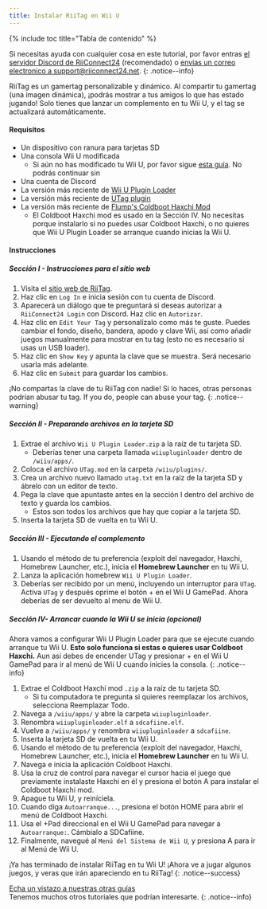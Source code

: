 ```yaml
---
title: Instalar RiiTag en Wii U
---
```


{% include toc title="Tabla de contenido" %}

Si necesitas ayuda con cualquier cosa en este tutorial, por favor entras [el servidor Discord de RiiConnect24](https://discord.gg/rc24) (recomendado) o [envias un correo electronico a support@riiconnect24.net](mailto:support@riiconnect24.net).
{: .notice--info}

RiiTag es un gamertag personalizable y dinámico. Al compartir tu gamertag (una imagen dinámica), ¡podrás mostrar a tus amigos lo que has estado jugando! Solo tienes que lanzar un complemento en tu Wii U, y el tag se actualizará automáticamente.

#### Requisitos

- Un dispositivo con ranura para tarjetas SD
- Una consola Wii U modificada
   - Si aún no has modificado tu Wii U, por favor sigue [esta guía](https://wiiu.hacks.guide). No podrás continuar sin
- Una cuenta de Discord
- La versión más reciente de [Wii U Plugin Loader](https://github.com/Maschell/WiiUPluginLoader/releases)
- La versión más reciente de [UTag plugin](https://github.com/RiiConnect24/UTag/releases)
- La versión más reciente de [Flump's Coldboot Haxchi Mod](https://www.dropbox.com/sh/gxkf72jia1adpyg/AACPMfGU2AyWUZmhU2awjSsca/Haxchi-CBHC%20Flump%20Mod.zip?dl=1)
   - El Coldboot Haxchi mod es usado en la Sección IV. No necesitas porque instalarlo si no puedes usar Coldboot Haxchi, o no quieres que Wii U Plugin Loader se arranque cuando inicias la Wii U.

#### Instrucciones

##### Sección I - Instrucciones para el sitio web

1. Visita el [sitio web de RiiTag](https://tag.rc24.xyz/).
2. Haz clic en `Log In` e inicia sesión con tu cuenta de Discord.
3. Aparecerá un diálogo que te preguntará si deseas autorizar a `RiiConnect24 Login` con Discord. Haz clic en `Autorizar`.
4. Haz clic en `Edit Your Tag` y personalízalo como más te guste. Puedes cambiar el fondo, diseño, bandera, apodo y clave Wii, así como añadir juegos manualmente para mostrar en tu tag (esto no es necesario si usas un USB loader).
5. Haz clic en `Show Key` y apunta la clave que se muestra. Será necesario usarla más adelante.
6. Haz clic en `Submit` para guardar los cambios.

¡No compartas la clave de tu RiiTag con nadie! Si lo haces, otras personas podrían abusar tu tag. If you do, people can abuse your tag.
{: .notice--warning}

##### Sección II - Preparando archivos en la tarjeta SD

1. Extrae el archivo `Wii U Plugin Loader.zip` a la raíz de tu tarjeta SD.
   - Deberías tener una carpeta llamada `wiiupluginloader` dentro de `/wiiu/apps/`.
2. Coloca el archivo `UTag.mod` en la carpeta `/wiiu/plugins/`.
3. Crea un archivo nuevo llamado `utag.txt` en la raíz de la tarjeta SD y ábrelo con un editor de texto.
4. Pega la clave que apuntaste antes en la sección I dentro del archivo de texto y guarda los cambios.
   - Estos son todos los archivos que hay que copiar a la tarjeta SD.
5. Inserta la tarjeta SD de vuelta en tu Wii U.

##### Sección III - Ejecutando el complemento

1. Usando el método de tu preferencia (exploit del navegador, Haxchi, Homebrew Launcher, etc.), inicia el **Homebrew Launcher** en tu Wii U.
2. Lanza la aplicación homebrew `Wii U Plugin Loader`.
3. Deberías ser recibido por un menú, incluyendo un interruptor para `UTag`. Activa `UTag` y después oprime el botón + en el Wii U GamePad. Ahora deberías de ser devuelto al menu de Wii U.

##### Sección IV- Arrancar cuando la Wii U se inicia (opcional)

Ahora vamos a configurar Wii U Plugin Loader para que se ejecute cuando arranque tu Wii U. **Esto solo funciona si estas o quieres usar Coldboot Haxchi.** Aun así debes de encender UTag y presionar + en el Wii U GamePad para ir al menú de Wii U cuando inicies la consola.
{: .notice--info}

1. Extrae el Coldboot Haxchi mod `.zip` a la raíz de tu tarjeta SD.
   - Si tu computadora te pregunta si quieres reemplazar los archivos, selecciona Reemplazar Todo.
2. Navega a `/wiiu/apps/` y abre la carpeta `wiiupluginloader`.
3. Renombra `wiiupluginloader.elf` a `sdcafiine.elf`.
4. Vuelve a `/wiiu/apps/` y renombra `wiiupluginloader` a `sdcafiine`.
5. Inserta la tarjeta SD de vuelta en tu Wii U.
6. Usando el método de tu preferencia (exploit del navegador, Haxchi, Homebrew Launcher, etc.), inicia el **Homebrew Launcher** en tu Wii U.
6. Navega e inicia la aplicación Coldboot Haxchi.
7. Usa la cruz de control para navegar el cursor hacia el juego que previamente instalaste Haxchi en él y presiona el botón A para instalar el Coldboot Haxchi mod.
8. Apague tu Wii U, y reiníciela.
9. Cuando diga `Autoarranque...`, presiona el botón HOME para abrir el menú de Coldboot Haxchi.
10. Usa el +Pad direccional en el Wii U GamePad para navegar a `Autoarranque:`. Cámbialo a SDCafiine.
11. Finalmente, navegué al `Menú del Sistema de Wii U`, y presiona A para ir al Menú de Wii U.

¡Ya has terminado de instalar RiiTag en tu Wii U! ¡Ahora ve a jugar algunos juegos, y veras que irán apareciendo en tu RiiTag!
{: .notice--success}

[Echa un vistazo a nuestras otras guías](site-navigation)<br> Tenemos muchos otros tutoriales que podrían interesarte.
{: .notice--info}

